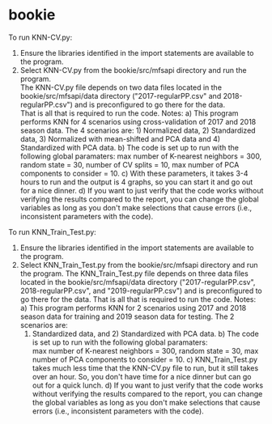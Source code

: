 # bookie
To run KNN-CV.py:
1)  Ensure the libraries identified in the import statements are available to 
    the program.
2)  Select KNN-CV.py from the bookie/src/mfsapi directory and run the program.  
    The KNN-CV.py file depends on two data files located in the 
    bookie/src/mfsapi/data directory ("2017-regularPP.csv" and 
    2018-regularPP.csv") and is preconfigured to go there for the data.  
    That is all that is required to run the code.
Notes:
  a) This program performs KNN for 4 scenarios using cross-validation of 2017 
     and 2018 season data.  The 4 scenarios are: 1) Normalized data, 
     2) Standardized data, 3) Normalized with mean-shifted and PCA data and
     4) Standardized with PCA data.
  b) The code is set up to run with the following global paramaters:  max 
     number of K-nearest neighbors = 300, random state = 30, 
     number of CV splits = 10, max number of PCA components to consider = 10.
  c) With these parameters, it takes 3-4 hours to run and the output is 
     4 graphs, so you can start it and go out for a nice dinner.
  d) If you want to just verify that the code works without verifying the 
     results compared to the report, you can change the global variables 
     as long as you don't make selections that cause errors (i.e., inconsistent
     parameters with the code).
     
     
To run KNN_Train_Test.py:
1)  Ensure the libraries identified in the import statements are available to 
    the program.
2)  Select KNN_Train_Test.py from the bookie/src/mfsapi directory and run 
    the program.  The KNN_Train_Test.py file depends on three data files 
    located in the bookie/src/mfsapi/data directory ("2017-regularPP.csv", 
    2018-regularPP.csv", and "2019-regularPP.csv") and is preconfigured to go 
    there for the data.  That is all that is required to run the code.
Notes:
  a) This program performs KNN for 2 scenarios using 2017 and 2018 season data 
     for training and 2019 season data for testing.  The 2 scenarios are:  
     1) Standardized data, and 2) Standardized with PCA data.
  b) The code is set up to run with the following global paramaters:  
     max number of K-nearest neighbors = 300, random state = 30, max number 
     of PCA components to consider = 10.
  c) KNN_Train_Test.py takes much less time that the KNN-CV.py file 
     to run, but it still takes over an hour. So, you don't have time
     for a nice dinner but can go out for a quick lunch.
  d) If you want to just verify that the code works without verifying the 
     results compared to the report, you can change the global variables 
     as long as you don't make selections that cause errors (i.e., inconsistent
     parameters with the code).

